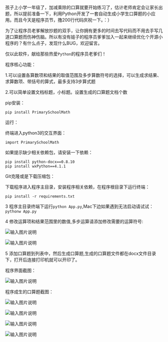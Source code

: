孩子上小学一年级了，加减乘除的口算就要开始练习了，估计老师肯定会让家长出题，所以提前准备一下，利用Python开发了一套自动生成小学生口算题的小应用。而且今天是程序员节，撸200行代码庆祝一下。：）

为了让程序员老爹解放抄题的双手，让你拥有更多的时间去写代码而不用去手写几道口算题而伤神伤脑。所以有没有娃子的程序员爹爹加入一起来继续优化个开源小程序的？有什么点子，发现什么BUG，欢迎留言。

仅以此软件，献给那些热爱`Python`的程序员老爹们！

程序核心功能：

1.可以设置各算数项和结果的取值范围及多步算数符号的选择，可以生成求结果、求算数项、带括号的算式，最多支持3步算式题

2.可以简单设置文档标题，小标题。设置生成的口算题文档个数

pip安装：

    pip install PrimarySchoolMath

运行：

终端进入python3的交互界面：

    import PrimarySchoolMath

如果提示缺少相关依赖包，请安装一下依赖：

    pip install python-docx==0.8.10
    pip install wxPython==4.1.1


Git克隆或是下载压缩包：

下载程序进入程序主目录，安装程序相关依赖，在程序根目录下运行终端：

    pip install -r requirements.txt


3 程序主目录终端下运行`python App.py`,Mac下边如果遇到无法启动请试试：`pythonw App.py`

4 修改运算项和结果范围里的数值,多步运算请添加修改需要的运算符号:

![输入图片说明](https://images.gitee.com/uploads/images/2019/0102/165520_883d5be6_125848.png)

![输入图片说明](https://images.gitee.com/uploads/images/2019/0102/204453_e30f38d6_125848.png)

5 添加口算题到列表中，然后生成口算题,生成的口算题文件都在docx文件目录下，打开后连接打印机就可以开印了。




程序界面截图：

![输入图片说明](https://images.gitee.com/uploads/images/2019/0102/165314_cc68e64d_125848.png "Snip20190102_1.png")


程序成生的口算题截图：

![输入图片说明](https://images.gitee.com/uploads/images/2018/1119/214154_bb529734_125848.png "001.png")

![输入图片说明](https://images.gitee.com/uploads/images/2018/1119/214206_a3081f2e_125848.png "002.png")

![输入图片说明](https://images.gitee.com/uploads/images/2018/1119/214230_b9c6e3ef_125848.png "003.png")

![输入图片说明](https://images.gitee.com/uploads/images/2018/1119/214240_e946434d_125848.png "004.png")
